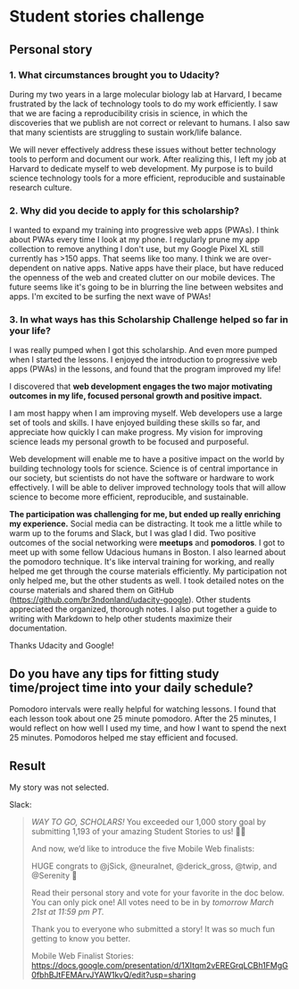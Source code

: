 # Student stories challenge

## Personal story

### 1. What circumstances brought you to Udacity?

During my two years in a large molecular biology lab at Harvard, I became frustrated by the lack of technology tools to do my work efficiently. I saw that we are facing a reproducibility crisis in science, in which the discoveries that we publish are not correct or relevant to humans. I also saw that many scientists are struggling to sustain work/life balance.

We will never effectively address these issues without better technology tools to perform and document our work. After realizing this, I left my job at Harvard to dedicate myself to web development. My purpose is to build science technology tools for a more efficient, reproducible and sustainable research culture.


### 2. Why did you decide to apply for this scholarship?

I wanted to expand my training into progressive web apps (PWAs). I think about PWAs every time I look at my phone. I regularly prune my app collection to remove anything I don't use, but my Google Pixel XL still currently has >150 apps. That seems like too many. I think we are over-dependent on native apps. Native apps have their place, but have reduced the openness of the web and created clutter on our mobile devices. The future seems like it's going to be in blurring the line between websites and apps. I'm excited to be surfing the next wave of PWAs!


### 3. In what ways has this Scholarship Challenge helped so far in your life?

I was really pumped when I got this scholarship. And even more pumped when I started the lessons. I enjoyed the introduction to progressive web apps (PWAs) in the lessons, and found that the program improved my life!

I discovered that **web development engages the two major motivating outcomes in my life, focused personal growth and positive impact.**

I am most happy when I am improving myself. Web developers use a large set of tools and skills. I have enjoyed building these skills so far, and appreciate how quickly I can make progress. My vision for improving science leads my personal growth to be focused and purposeful.

Web development will enable me to have a positive impact on the world by building technology tools for science. Science is of central importance in our society, but scientists do not have the software or hardware to work effectively. I will be able to deliver improved technology tools that will allow science to become more efficient, reproducible, and sustainable.

**The participation was challenging for me, but ended up really enriching my experience.** Social media can be distracting. It took me a little while to warm up to the forums and Slack, but I was glad I did. Two positive outcomes of the social networking were **meetups** and **pomodoros**. I got to meet up with some fellow Udacious humans in Boston. I also learned about the pomodoro technique. It's like interval training for working, and really helped me get through the course materials efficiently. My participation not only helped me, but the other students as well. I took detailed notes on the course materials and shared them on GitHub (https://github.com/br3ndonland/udacity-google). Other students appreciated the organized, thorough notes. I also put together a guide to writing with Markdown to help other students maximize their documentation.

Thanks Udacity and Google!


## Do you have any tips for fitting study time/project time into your daily schedule?

Pomodoro intervals were really helpful for watching lessons. I found that each lesson took about one 25 minute pomodoro. After the 25 minutes, I would reflect on how well I used my time, and how I want to spend the next 25 minutes. Pomodoros helped me stay efficient and focused.

## Result

My story was not selected.

Slack:

> *WAY TO GO, SCHOLARS!* You exceeded our 1,000 story goal by submitting 1,193 of your amazing Student Stories to us! :man_dancing::dancer:
> 
> And now, we’d like to introduce the five Mobile Web finalists:
> 
> HUGE congrats to @jSick, @neuralnet, @derick_gross, @twip, and @Serenity :clap:
> 
> Read their personal story and vote for your favorite in the doc below. You can only pick one! All votes need to be in by *tomorrow March 21st at 11:59 pm PT.*
> 
> Thank you to everyone who submitted a story! It was so much fun getting to know you better.
> 
> Mobile Web Finalist Stories: https://docs.google.com/presentation/d/1XItqm2vEREGrqLCBh1FMgG0fbhBJtFEMArvJYAW1kvQ/edit?usp=sharing